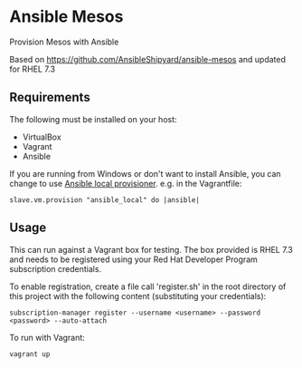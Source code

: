 # Ansible Mesos
Provision Mesos with Ansible

Based on https://github.com/AnsibleShipyard/ansible-mesos and updated for RHEL 7.3

## Requirements
The following must be installed on your host:
* VirtualBox
* Vagrant
* Ansible

If you are running from Windows or don't want to install Ansible, you can change to use [Ansible local provisioner](https://www.vagrantup.com/docs/provisioning/ansible_local.html). e.g. in the Vagrantfile:

    slave.vm.provision "ansible_local" do |ansible|

## Usage
This can run against a Vagrant box for testing.  The box provided is RHEL 7.3 and needs to be registered using your Red Hat Developer Program subscription credentials.

To enable registration, create a file call 'register.sh' in the root directory of this project with the following content (substituting your credentials):

    subscription-manager register --username <username> --password <password> --auto-attach

To run with Vagrant:

    vagrant up
    